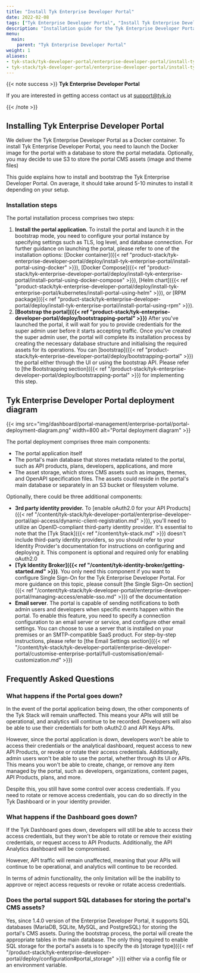 ```yaml
---
title: "Install Tyk Enterprise Developer Portal"
date: 2022-02-08
tags: ["Tyk Enterprise Developer Portal", "Install Tyk Enterprise Developer Portal", "Bootstrap Tyk Enterprise Developer Portal"]
description: "Installation guide for the Tyk Enterprise Developer Portal"
menu:
  main:
    parent: "Tyk Enterprise Developer Portal"
weight: 1
aliases:
- tyk-stack/tyk-developer-portal/enterprise-developer-portal/install-tyk-enterprise-portal
- tyk-stack/tyk-developer-portal/enterprise-developer-portal/install-tyk-enterprise-portal/launching-portal/launching-portal
---
```


{{< note success >}}
**Tyk Enterprise Developer Portal**

If you are interested in getting access contact us at [support@tyk.io](<mailto:support@tyk.io?subject=Tyk Enterprise Developer Portal Beta>)

{{< /note >}}

## Installing Tyk Enterprise Developer Portal
We deliver the Tyk Enterprise Developer Portal as a Docker container. To  install Tyk Enterprise Developer Portal, you need to launch the Docker image for the portal with a database to store the portal metadata.
Optionally, you may decide to use S3 to store the portal CMS assets (image and theme files)

This guide explains how to install and bootstrap the Tyk Enterprise Developer Portal. On average, it should take around 5-10 minutes to install it depending on your setup.

###  Installation steps
The portal installation process comprises two steps:
1. **Install the portal application.** To install the portal and launch it in the bootstrap mode, you need to configure your portal instance by specifying settings such as TLS, log level, and database connection.
For further guidance on launching the portal, please refer to one of the installation options: [Docker container]({{< ref "product-stack/tyk-enterprise-developer-portal/deploy/install-tyk-enterprise-portal/install-portal-using-docker" >}}), [Docker Compose]({{< ref "product-stack/tyk-enterprise-developer-portal/deploy/install-tyk-enterprise-portal/install-portal-using-docker-compose" >}}), [Helm chart]({{< ref "product-stack/tyk-enterprise-developer-portal/deploy/install-tyk-enterprise-portal/kubernetes/install-portal-using-helm" >}}), or [RPM package]({{< ref "product-stack/tyk-enterprise-developer-portal/deploy/install-tyk-enterprise-portal/install-portal-using-rpm" >}}).
2. **[Bootstrap the portal]({{< ref "product-stack/tyk-enterprise-developer-portal/deploy/bootstrapping-portal" >}})** After you've launched the portal, it will wait for you to provide credentials for the super admin user before it starts accepting traffic.
Once you've created the super admin user, the portal will complete its installation process by creating the necessary database structure and initialising the required assets for its operations. You can [bootstrap]({{< ref "product-stack/tyk-enterprise-developer-portal/deploy/bootstrapping-portal" >}}) the portal either through the UI or using the bootstrap API.
Please refer to [the Bootstrapping section]({{< ref "/product-stack/tyk-enterprise-developer-portal/deploy/bootstrapping-portal" >}}) for implementing this step.

## Tyk Enterprise Developer Portal deployment diagram
{{< img src="img/dashboard/portal-management/enterprise-portal/portal-deployment-diagram.png" width=800 alt="Portal deployment diagram" >}}
<br/>

The portal deployment comprises three main components:
- The portal application itself
- The portal's main database that stores metadata related to the portal, such as API products, plans, developers, applications, and more
- The asset storage, which stores CMS assets such as images, themes, and OpenAPI specification files. The assets could reside in the portal's main database or separately in an S3 bucket or filesystem volume.

Optionally, there could be three additional components:
- **3rd party identity provider.** To [enable oAuth2.0 for your API Products]({{< ref "/content/tyk-stack/tyk-developer-portal/enterprise-developer-portal/api-access/dynamic-client-registration.md" >}}), you'll need to utilize an OpenID-compliant third-party identity provider.
It's essential to note that the [Tyk Stack]({{< ref "/content/tyk-stack.md" >}}) doesn't include third-party identity providers, so you should refer to your Identity Provider's documentation for instructions on configuring and deploying it.
This component is optional and required only for enabling oAuth2.0
- **[Tyk Identity Broker]({{< ref "/content/tyk-identity-broker/getting-started.md" >}})**. You only need this component if you want to configure Single Sign-On for the Tyk Enterprise Developer Portal.
For more guidance on this topic, please consult [the Single Sign-On section]({{< ref "/content/tyk-stack/tyk-developer-portal/enterprise-developer-portal/managing-access/enable-sso.md" >}}) of the documentation
- **Email server**. The portal is capable of sending notifications to both admin users and developers when specific events happen within the portal.
To enable this feature, you need to specify a connection configuration to an email server or service, and configure other email settings.
You can choose to use a server that is installed on your premises or an SMTP-compatible SaaS product.
For step-by-step instructions, please refer to [the Email Settings section]({{< ref "/content/tyk-stack/tyk-developer-portal/enterprise-developer-portal/customise-enterprise-portal/full-customisation/email-customization.md" >}})

## Frequently Asked Questions
### What happens if the Portal goes down?
In the event of the portal application being down, the other components of the Tyk Stack will remain unaffected.
This means your APIs will still be operational, and analytics will continue to be recorded.
Developers will also be able to use their credentials for both oAuth2.0 and API Keys APIs.

However, since the portal application is down, developers won't be able to access their credentials or the analytical dashboard, request access to new API Products, or revoke or rotate their access credentials.
Additionally, admin users won't be able to use the portal, whether through its UI or APIs.
This means you won't be able to create, change, or remove any item managed by the portal, such as developers, organizations, content pages, API Products, plans, and more.

Despite this, you still have some control over access credentials.
If you need to rotate or remove access credentials, you can do so directly in the Tyk Dashboard or in your identity provider.

### What happens if the Dashboard goes down?
If the Tyk Dashboard goes down, developers will still be able to access their access credentials, but they won't be able to rotate or remove their existing credentials, or request access to API Products.
Additionally, the API Analytics dashboard will be compromised.

However, API traffic will remain unaffected, meaning that your APIs will continue to be operational, and analytics will continue to be recorded.

In terms of admin functionality, the only limitation will be the inability to approve or reject access requests or revoke or rotate access credentials.


### Does the portal support SQL databases for storing the portal's CMS assets?
Yes, since 1.4.0 version of the Enterprise Developer Portal, it supports SQL databases (MariaDB, SQLite, MySQL, and PostgreSQL) for storing the portal's CMS assets.
During the bootstrap process, the portal will create the appropriate tables in the main database. The only thing required to enable SQL storage for the portal's assets is to specify the `db` [storage type]({{< ref "/product-stack/tyk-enterprise-developer-portal/deploy/configuration#portal_storage" >}}) either via a config file or an environment variable.